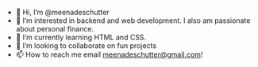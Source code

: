 - 👋 Hi, I’m @meenadeschutter
- 👀 I’m interested in backend and web development. I also am passionate about personal finance.
- 🌱 I’m currently learning HTML and CSS.
- 💞️ I’m looking to collaborate on fun projects
- 📫 How to reach me email meenadeschutter@gmail.com!

<!---
meenadeschutter/meenadeschutter is a ✨ special ✨ repository because its `README.md` (this file) appears on your GitHub profile.
You can click the Preview link to take a look at your changes.
--->
